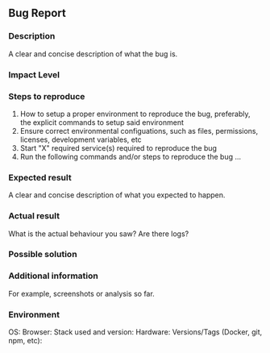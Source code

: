 ## Bug Report

### Description
A clear and concise description of what the bug is.

### Impact Level
<!-- 1- Stopping Bug - need immediate action (daily) --->
<!-- 2- Important - to be handled ASAP (week or two) --->
<!-- 3- Minor - Can be handled (release or later) --->

### Steps to reproduce

1. How to setup a proper environment to reproduce the bug, preferably, the explicit commands to setup said environment
2. Ensure correct environmental configuations, such as files, permissions, licenses, development variables, etc
3. Start "X" required service(s) required to reproduce the bug
4. Run the following commands and/or steps to reproduce the bug
...

### Expected result
A clear and concise description of what you expected to happen.

### Actual result
What is the actual behaviour you saw? Are there logs?

### Possible solution
<!--- Only if you have valid suggestions on a fix for the bug and have thorough knowledge of the code base -->

### Additional information
For example, screenshots or analysis so far.

### Environment
OS:
Browser:
Stack used and version:
Hardware:
Versions/Tags (Docker, git, npm, etc):